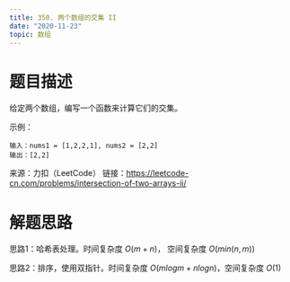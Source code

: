 ```yaml
---
title: 350. 两个数组的交集 II
date: "2020-11-23"
topic: 数组
---
```

# 题目描述
给定两个数组，编写一个函数来计算它们的交集。

示例：

```
输入：nums1 = [1,2,2,1], nums2 = [2,2]
输出：[2,2]
```

来源：力扣（LeetCode）
链接：https://leetcode-cn.com/problems/intersection-of-two-arrays-ii/

# 解题思路

思路1：哈希表处理。时间复杂度 $O(m + n)$， 空间复杂度 $O(min(n, m))$

思路2：排序，使用双指针。时间复杂度 $O(mlogm + nlogn)$，空间复杂度 $O(1)$